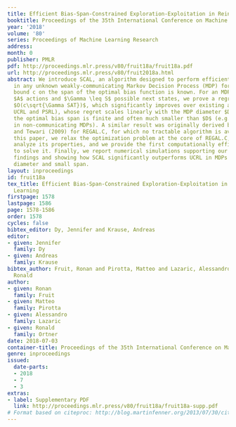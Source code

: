 ```yaml
---
title: Efficient Bias-Span-Constrained Exploration-Exploitation in Reinforcement Learning
booktitle: Proceedings of the 35th International Conference on Machine Learning
year: '2018'
volume: '80'
series: Proceedings of Machine Learning Research
address: 
month: 0
publisher: PMLR
pdf: http://proceedings.mlr.press/v80/fruit18a/fruit18a.pdf
url: http://proceedings.mlr.press/v80/fruit2018a.html
abstract: We introduce SCAL, an algorithm designed to perform efficient exploration-exploration
  in any unknown weakly-communicating Markov Decision Process (MDP) for which an upper
  bound c on the span of the optimal bias function is known. For an MDP with $S$ states,
  $A$ actions and $\Gamma \leq S$ possible next states, we prove a regret bound of
  $O(c\sqrt{\Gamma SAT})$, which significantly improves over existing algorithms (e.g.,
  UCRL and PSRL), whose regret scales linearly with the MDP diameter $D$. In fact,
  the optimal bias span is finite and often much smaller than $D$ (e.g., $D=+\infty$
  in non-communicating MDPs). A similar result was originally derived by Bartlett
  and Tewari (2009) for REGAL.C, for which no tractable algorithm is available. In
  this paper, we relax the optimization problem at the core of REGAL.C, we carefully
  analyze its properties, and we provide the first computationally efficient algorithm
  to solve it. Finally, we report numerical simulations supporting our theoretical
  findings and showing how SCAL significantly outperforms UCRL in MDPs with large
  diameter and small span.
layout: inproceedings
id: fruit18a
tex_title: Efficient Bias-Span-Constrained Exploration-Exploitation in Reinforcement
  Learning
firstpage: 1578
lastpage: 1586
page: 1578-1586
order: 1578
cycles: false
bibtex_editor: Dy, Jennifer and Krause, Andreas
editor:
- given: Jennifer
  family: Dy
- given: Andreas
  family: Krause
bibtex_author: Fruit, Ronan and Pirotta, Matteo and Lazaric, Alessandro and Ortner,
  Ronald
author:
- given: Ronan
  family: Fruit
- given: Matteo
  family: Pirotta
- given: Alessandro
  family: Lazaric
- given: Ronald
  family: Ortner
date: 2018-07-03
container-title: Proceedings of the 35th International Conference on Machine Learning
genre: inproceedings
issued:
  date-parts:
  - 2018
  - 7
  - 3
extras:
- label: Supplementary PDF
  link: http://proceedings.mlr.press/v80/fruit18a/fruit18a-supp.pdf
# Format based on citeproc: http://blog.martinfenner.org/2013/07/30/citeproc-yaml-for-bibliographies/
---
```

